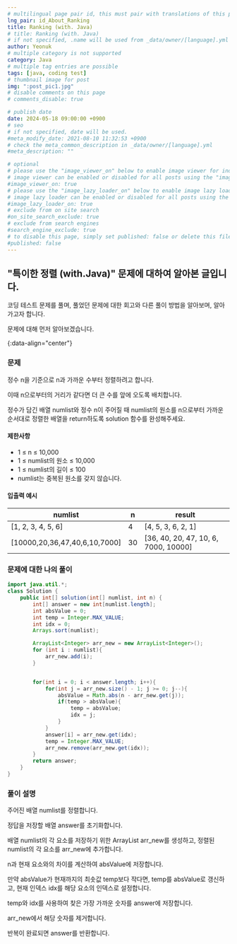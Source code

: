 ```yaml
---
# multilingual page pair id, this must pair with translations of this page. (This name must be unique)
lng_pair: id_About_Ranking
title: Ranking (with. Java)
# title: Ranking (with. Java)
# if not specified, .name will be used from _data/owner/[language].yml
author: Yeonuk
# multiple category is not supported
category: Java
# multiple tag entries are possible
tags: [java, coding test]
# thumbnail image for post
img: ":post_pic1.jpg"
# disable comments on this page
# comments_disable: true

# publish date
date: 2024-05-18 09:00:00 +0900
# seo
# if not specified, date will be used.
#meta_modify_date: 2021-08-10 11:32:53 +0900
# check the meta_common_description in _data/owner/[language].yml
#meta_description: ""

# optional
# please use the "image_viewer_on" below to enable image viewer for individual pages or posts (_posts/ or [language]/_posts folders).
# image viewer can be enabled or disabled for all posts using the "image_viewer_posts: true" setting in _data/conf/main.yml.
#image_viewer_on: true
# please use the "image_lazy_loader_on" below to enable image lazy loader for individual pages or posts (_posts/ or [language]/_posts folders).
# image lazy loader can be enabled or disabled for all posts using the "image_lazy_loader_posts: true" setting in _data/conf/main.yml.
#image_lazy_loader_on: true
# exclude from on site search
#on_site_search_exclude: true
# exclude from search engines
#search_engine_exclude: true
# to disable this page, simply set published: false or delete this file
#published: false
---
```


<!-- outline-start -->

## "특이한 정렬 (with.Java)" 문제에 대하여 알아본 글입니다.

코딩 테스트 문제를 풀며, 풀었던 문제에 대한 회고와 다른 풀이 방법을 알아보며, 알아가고자 합니다.

문제에 대해 먼저 알아보겠습니다.

{:data-align="center"}

<!-- outline-end -->

### 문제

정수 n을 기준으로 n과 가까운 수부터 정렬하려고 합니다.

이때 n으로부터의 거리가 같다면 더 큰 수를 앞에 오도록 배치합니다.

정수가 담긴 배열 numlist와 정수 n이 주어질 때 numlist의 원소를 n으로부터 가까운 순서대로 정렬한 배열을 return하도록 solution 함수를 완성해주세요.

#### 제한사항

- 1 ≤ n ≤ 10,000
- 1 ≤ numlist의 원소 ≤ 10,000
- 1 ≤ numlist의 길이 ≤ 100
- numlist는 중복된 원소를 갖지 않습니다.

#### 입출력 예시

<!-- | lines                     | result |
| ------------------------- | ------ |
| [[0, 1], [2, 5], [3, 9]]  | 2      |
| [[-1, 1], [1, 3], [3, 9]] | 0      |
| [[0, 5], [3, 9], [1, 10]] | 8      | -->

| numlist                       | n   | result                               |
| ----------------------------- | --- | ------------------------------------ |
| [1, 2, 3, 4, 5, 6]            | 4   | [4, 5, 3, 6, 2, 1]                   |
| [10000,20,36,47,40,6,10,7000] | 30  | [36, 40, 20, 47, 10, 6, 7000, 10000] |

### 문제에 대한 나의 풀이

```java
import java.util.*;
class Solution {
    public int[] solution(int[] numlist, int n) {
        int[] answer = new int[numlist.length];
        int absValue = 0;
        int temp = Integer.MAX_VALUE;
        int idx = 0;
        Arrays.sort(numlist);

        ArrayList<Integer> arr_new = new ArrayList<Integer>();
        for (int i : numlist){
            arr_new.add(i);
        }


        for(int i = 0; i < answer.length; i++){
            for(int j = arr_new.size() - 1; j >= 0; j--){
                absValue = Math.abs(n - arr_new.get(j));
                if(temp > absValue){
                    temp = absValue;
                    idx = j;
                }
            }
            answer[i] = arr_new.get(idx);
            temp = Integer.MAX_VALUE;
            arr_new.remove(arr_new.get(idx));
        }
        return answer;
    }
}
```

### 풀이 설명

주어진 배열 numlist를 정렬합니다.

정답을 저장할 배열 answer를 초기화합니다.

배열 numlist의 각 요소를 저장하기 위한 ArrayList arr_new를 생성하고, 정렬된 numlist의 각 요소를 arr_new에 추가합니다.

n과 현재 요소와의 차이를 계산하여 absValue에 저장합니다.

만약 absValue가 현재까지의 최솟값 temp보다 작다면, temp를 absValue로 갱신하고, 현재 인덱스 idx를 해당 요소의 인덱스로 설정합니다.

temp와 idx를 사용하여 찾은 가장 가까운 숫자를 answer에 저장합니다.

arr_new에서 해당 숫자를 제거합니다.

반복이 완료되면 answer를 반환합니다.
